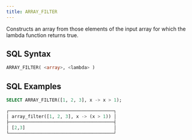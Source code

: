 ```yaml
---
title: ARRAY_FILTER
---
```


Constructs an array from those elements of the input array for which the lambda function returns true.

## SQL Syntax

```sql
ARRAY_FILTER( <array>, <lambda> )
```

## SQL Examples

```sql
SELECT ARRAY_FILTER([1, 2, 3], x -> x > 1);

┌───────────────────────────────────────┐
│ array_filter([1, 2, 3], x -> (x > 1)) │
├───────────────────────────────────────┤
│ [2,3]                                 │
└───────────────────────────────────────┘
```